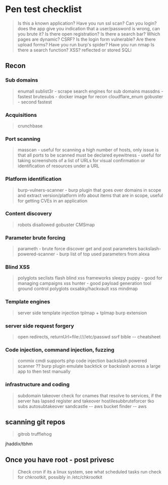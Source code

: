 # Pen test checklist

> Is this a known application?
> Have you run ssl scan?
> Can you login?
  > does the app give you indication that a user/password is wrong, can you brute it?
>Is there open registration?
>Is there a search bar?
> Which pages are dynamic?
> CSRF?
> Is the login form vulnerable?
> Are there upload forms?
> Have you run burp's spider?
> Have you run nmap
> Is there a search function?
> XSS?
  >reflected or stored
> SQLi

## Recon

### Sub domains

> enumall
> sublist3r - scrape search engines for sub domains
> massdns - fastest
> brutesubs - docker image for recon
> cloudflare_enum
> gobuster - second fastest

### Acquisitions

> crunchbase

### Port scanning

> masscan - useful for scanning a high number of hosts, only issue is that all ports to be scanned must be declared
> eyewitness - useful for taking screenshots of a list of URLs for visual confirmation or identification of resources under a URL

### Platform identification

> burp-vulners-scanner - burp plugin that goes over domains in scope and extract version/platform info about items that are in scope, useful for getting CVEs in an application

### Content discovery

> robots disallowed
> gobuster
> CMSmap

### Parameter brute forcing

> parameth - brute force discover get and post parameters
> backslash-powered-scanner - burp  list of top used parameters from alexa

### Blind XSS

> polyglots
> seclists
> flash
> blind xss frameworks
  > sleepy puppy - good for managing campaigns
  > xss hunter - good payload generation tool
  > ground control
> polyglots
  > oxsabky/hackvault
> xss mindmap

### Template engines

> server side template injection
  > tplmap + tplmap burp extension

### server side request forgery

> open redirects, returnUrl=file:////etc/passwd
> ssrf bible -- cheatsheet

### Code injection, command injection, fuzzing

> commix
  > cmdi
  > supports php code injection
> backslash powered scanner ?? burp plugin
  > emulate backtick or backslash across a large app to then test manually

### infrastructure and coding

> subdomain takeover
  > check for cnames that resolve to services, if the server has lapsed register and takeover
> hostilesubbruteforcer
> tko subs
> autosubtakeover
> sandcastle -- aws
> bucket finder -- aws

## scanning git repos

> gitrob
> trufflehog

jhaddix/tbhm

## Once you have root - post privesc

> Check cron if its a linux system, see what scheduled tasks run
> check for chkrootkit, possibly in /etc/chkrootkit